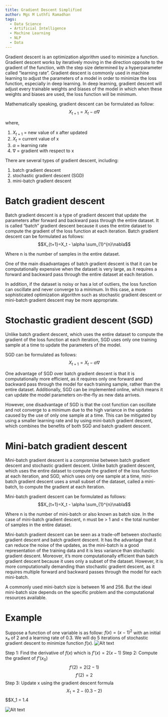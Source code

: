 ```yaml
---
title: Gradient Descent Simplified
author: Mgs M Luthfi Ramadhan
tags:
  - Data Science
  - Artificial Intelligence
  - Machine Learning
  - NLP
  - Data
---
```

<!-- excerpt start -->
Gradient descent is an optimization algorithm used to minimize a function. Gradient descent works by iteratively moving in the direction opposite to the gradient of the function, with the step size determined by a hyperparameter called “learning rate”. Gradient descent is commonly used in machine learning to adjust the parameters of a model in order to minimize the loss function, especially in deep learning. In deep learning, gradient descent will adjust every trainable weights and biases of the model in which when these weights and biases are used, the loss function will be minimum.
<!-- excerpt end -->

Mathematically speaking, gradient descent can be formulated as follow:
$$X_{t+1}=X_t - \alpha \nabla$$

where,
1. $X_{t+1}$ = new value of x after updated
2. $X_t$ = current value of x
3. $\alpha$ = learning rate
4. $\nabla$ = gradient with respect to x

There are several types of gradient descent, including:
1. batch gradient descent
2. stochastic gradient descent (SGD)
3. mini-batch gradient descent

# Batch gradient descent
Batch gradient descent is a type of gradient descent that update the parameters after forward and backward pass through the entire dataset. It is called “batch” gradient descent because it uses the entire dataset to compute the gradient of the loss function at each iteration. Batch gradient descent can be formulated as follows:
$$X_{t+1}=X_t - \alpha \sum_{1}^{n}\nabla$$

Where n is the number of samples in the entire dataset.

One of the main disadvantages of batch gradient descent is that it can be computationally expensive when the dataset is very large, as it requires a forward and backward pass through the entire dataset at each iteration.

In addition, if the dataset is noisy or has a lot of outliers, the loss function can oscillate and never converge to a minimum. In this case, a more sophisticated optimization algorithm such as stochastic gradient descent or mini-batch gradient descent may be more appropriate.

# Stochastic gradient descent (SGD)
Unlike batch gradient descent, which uses the entire dataset to compute the gradient of the loss function at each iteration, SGD uses only one training sample at a time to update the parameters of the model.

SGD can be formulated as follows:
$$X_{t+1}=X_t - \alpha \nabla$$

One advantage of SGD over batch gradient descent is that it is computationally more efficient, as it requires only one forward and backward pass through the model for each training sample, rather than the entire dataset. Additionally, SGD can be implemented online, which means it can update the model parameters on-the-fly as new data arrives.

However, one disadvantage of SGD is that the cost function can oscillate and not converge to a minimum due to the high variance in the updates caused by the use of only one sample at a time. This can be mitigated by using a smaller learning rate and by using mini-batch gradient descent, which combines the benefits of both SGD and batch gradient descent.

# Mini-batch gradient descent
Mini-batch gradient descent is a compromise between batch gradient descent and stochastic gradient descent. Unlike batch gradient descent, which uses the entire dataset to compute the gradient of the loss function at each iteration, and SGD, which uses only one sample at a time, mini-batch gradient descent uses a small subset of the dataset, called a mini-batch, to compute the gradient at each iteration.

Mini-batch gradient descent can be formulated as follows:
$$X_{t+1}=X_t - \alpha \sum_{1}^{n}\nabla$$

Where n is the number of mini-batch or also known as batch size. In the case of mini-batch gradient descent, n must be > 1 and < the total number of samples in the entire dataset.

Mini-batch gradient descent can be seen as a trade-off between stochastic gradient descent and batch gradient descent. It has the advantage that it can reduce the noise of the updates, as the mini-batch is a good representation of the training data and it is less variance than stochastic gradient descent. Moreover, it’s more computationally efficient than batch gradient descent because it uses only a subset of the dataset. However, it is more computationally demanding than stochastic gradient descent, as it requires multiple forward and backward passes through the model for each mini-batch.

A commonly used mini-batch size is between 16 and 256. But the ideal mini-batch size depends on the specific problem and the computational resources available.

# Example
Suppose a function of one variable is as follow: $f(x)=(x-1)^2$ with an initial x₀ of 2 and a learning rate of 0.3. We will do 5 iterations of stochastic gradient descent to minimize function $f(x)$.
![Alt text](https://archive.ph/ia2xk/4a0df411d6f0b26a871865a88420758f786201ca.webp)

Step 1: Find the derivative of $f(x)$ which is $f’(x) = 2(x-1)$
Step 2: Compute the gradient of $f’(x_0)$
$$f'(2) = 2(2-1)$$
$$f'(2) = 2$$
Step 3: Update x using the gradient descent formula
$$X_1 = 2 - (0.3-2)$$
$$X_1 = 1.4

![Alt text](https://archive.ph/ia2xk/3901fd17e66ca023b78c2820ffb913618ecf0350.webp)
